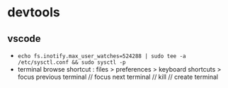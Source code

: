 # devtools

## vscode

- `echo fs.inotify.max_user_watches=524288 | sudo tee -a /etc/sysctl.conf && sudo sysctl -p`
- terminal browse shortcut : files > preferences > keyboard shortcuts > focus previous terminal // focus next terminal // kill // create terminal
